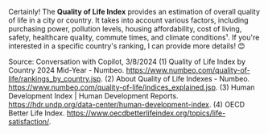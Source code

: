 Certainly! The **Quality of Life Index** provides an estimation of overall quality of life in a city or country. It takes into account various factors, including purchasing power, pollution levels, housing affordability, cost of living, safety, healthcare quality, commute times, and climate conditions¹. If you're interested in a specific country's ranking, I can provide more details! 😊

Source: Conversation with Copilot, 3/8/2024
(1) Quality of Life Index by Country 2024 Mid-Year - Numbeo. https://www.numbeo.com/quality-of-life/rankings_by_country.jsp.
(2) About Quality of Life Indexes - Numbeo. https://www.numbeo.com/quality-of-life/indices_explained.jsp.
(3) Human Development Index | Human Development Reports. https://hdr.undp.org/data-center/human-development-index.
(4) OECD Better Life Index. https://www.oecdbetterlifeindex.org/topics/life-satisfaction/.
